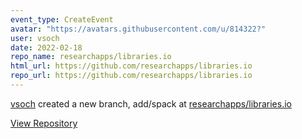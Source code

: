 ```yaml
---
event_type: CreateEvent
avatar: "https://avatars.githubusercontent.com/u/814322?"
user: vsoch
date: 2022-02-18
repo_name: researchapps/libraries.io
html_url: https://github.com/researchapps/libraries.io
repo_url: https://github.com/researchapps/libraries.io
---
```


<a href='https://github.com/vsoch' target='_blank'>vsoch</a> created a new branch, add/spack at <a href='https://github.com/researchapps/libraries.io' target='_blank'>researchapps/libraries.io</a>

<a href='https://github.com/researchapps/libraries.io' target='_blank'>View Repository</a>